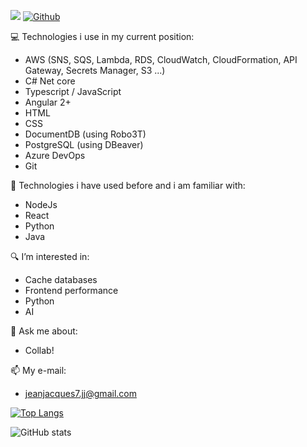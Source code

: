 ![](https://visitor-badge.laobi.icu/badge?page_id=FPDPanda)
[![Github](https://img.shields.io/github/followers/FPDPanda?label=Follow&style=social)](https://github.com/FPDPanda)

💻 Technologies i use in my current position:
  - AWS (SNS, SQS, Lambda, RDS, CloudWatch, CloudFormation, API Gateway, Secrets Manager, S3 ...)
  - C# Net core
  - Typescript / JavaScript
  - Angular 2+
  - HTML
  - CSS
  - DocumentDB (using Robo3T)
  - PostgreSQL (using DBeaver)
  - Azure DevOps
  - Git
  
🌱 Technologies i have used before and i am familiar with:
  - NodeJs
  - React
  - Python
  - Java
  
🔍  I’m interested in:
  - Cache databases
  - Frontend performance
  - Python
  - AI
  
💬 Ask me about:
  - Collab!
  
📫 My e-mail:
  - jeanjacques7.jj@gmail.com


[![Top Langs](https://github-readme-stats.vercel.app/api/top-langs/?username=anuraghazra&layout=compact&theme=dark)](https://github.com/anuraghazra/github-readme-stats)

![GitHub stats](https://github-readme-stats.vercel.app/api?username=FPDPanda&show_icons=true&theme=dark)
